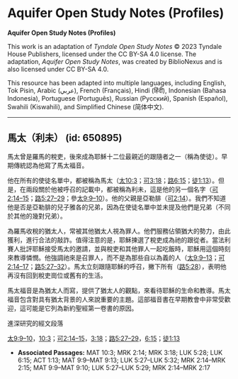 # Aquifer Open Study Notes (Profiles)

**Aquifer Open Study Notes (Profiles)**

This work is an adaptation of *Tyndale Open Study Notes* © 2023 Tyndale House Publishers, licensed under the CC BY\-SA 4\.0 license. The adaptation, *Aquifer Open Study Notes*, was created by BiblioNexus and is also licensed under CC BY\-SA 4\.0\.

This resource has been adapted into multiple languages, including English, Tok Pisin, Arabic (عربي), French (Français), Hindi (हिंदी), Indonesian (Bahasa Indonesia), Portuguese (Português), Russian (Русский), Spanish (Español), Swahili (Kiswahili), and Simplified Chinese (简体中文).



--------------------------------

## 馬太（利未） (id: 650895)

馬太曾是羅馬的稅吏，後來成為耶穌十二位最親近的跟隨者之一（稱為使徒）。早期傳統認為他寫了馬太福音。

他在所有的使徒名單中，都被稱為馬太（[太10:3](https://ref.ly/Matt10:3)；[可3:18](https://ref.ly/Mark3:18)；[路6:15](https://ref.ly/Luke6:15)；[徒1:13](https://ref.ly/Acts1:13)）。但是，在兩段關於他被呼召的記載中，都被稱為利未，這是他的另一個名字（[可2:14–15](https://ref.ly/Mark2:14-Mark2:15)；[路5:27–29](https://ref.ly/Luke5:27-Luke5:29)；參[太9:9–10](https://ref.ly/Matt9:9-Matt9:10)）。他的父親是亞勒腓（[可2:14](https://ref.ly/Mark2:14)）。我們不知道他是否是亞勒腓的兒子雅各的兄弟，因為在使徒名單中並未提及他們是兄弟（不同於其他的幾對兄弟）。

為羅馬收稅的猶太人，常被其他猶太人視為罪人。他們服務佔領猶大的勢力，由此獲利，進行合法的敲詐。值得注意的是，耶穌揀選了稅吏成為祂的跟從者。當法利賽人批評耶穌接受馬太的邀請，並與稅吏和其他罪人一起吃飯時，耶穌用這個時刻來教導憐憫。他強調祂來是召罪人，而不是為那些自以為義的人（[太9:9–13](https://ref.ly/Matt9:9-Matt9:13)；[可2:14–17](https://ref.ly/Mark2:14-Mark2:17)；[路5:27–32](https://ref.ly/Luke5:27-Luke5:32)）。馬太立刻跟隨耶穌的呼召，撇下所有（[路5:28](https://ref.ly/Luke5:28)），表明他再沒有回到稅吏崗位或舊有的生活。

馬太福音是為猶太人而寫，提供了猶太人的觀點，來看待耶穌的生命和教導。馬太福音包含對具有猶太背景的人來說重要的主題。這部福音書在早期教會中非常受歡迎，這可能是它列為新約聖經第一卷書的原因。

進深研究的經文段落

[太9:9–10](https://ref.ly/Matt9:9-Matt9:10)，[10:3](https://ref.ly/Matt10:3)；[可2:14–15](https://ref.ly/Mark2:14-Mark2:15)，[3:18](https://ref.ly/Mark3:18)；[路5:27–29](https://ref.ly/Luke5:27-Luke5:29)，[6:15](https://ref.ly/Luke6:15)；[徒1:13](https://ref.ly/Acts1:13)

* **Associated Passages:** MAT 10:3; MRK 2:14; MRK 3:18; LUK 5:28; LUK 6:15; ACT 1:13; MAT 9:9–MAT 9:13; LUK 5:27–LUK 5:32; MRK 2:14–MRK 2:15; MAT 9:9–MAT 9:10; LUK 5:27–LUK 5:29; MRK 2:14–MRK 2:17

